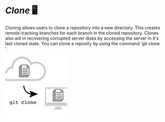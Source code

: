 # *Clone* :desktop_computer:
Cloning allows users to clone a repository into a new directory. This creates remote-tracking branches for each branch in the cloned repository. Clones also aid in recovering corrupted server disks by accessing the server in it's last cloned state. You can clone a reposity by using the command 'git clone <repository-url>'.

![](/Images/git-clone.png)


